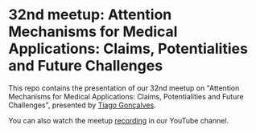 # 32nd meetup: Attention Mechanisms for Medical Applications: Claims, Potentialities and Future Challenges

This repo contains the presentation of our 32nd meetup on "Attention Mechanisms for Medical Applications: Claims, Potentialities and Future Challenges", presented by [Tiago Gonçalves](https://tiagofilipesousagoncalves.github.io/).

You can also watch the meetup [recording](https://www.youtube.com/watch?v=o2Jn4yv86QU) in our YouTube channel.
